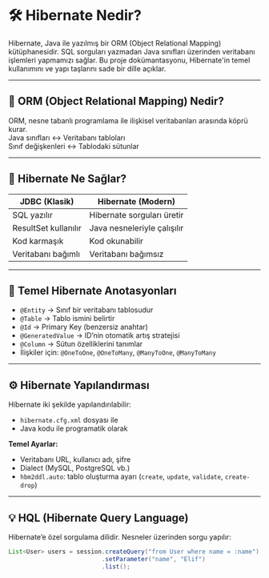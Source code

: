 # 🛠️ Hibernate Nedir?

Hibernate, Java ile yazılmış bir ORM (Object Relational Mapping) kütüphanesidir. SQL sorguları yazmadan Java sınıfları üzerinden veritabanı işlemleri yapmamızı sağlar. Bu proje dokümantasyonu, Hibernate'in temel kullanımını ve yapı taşlarını sade bir dille açıklar.

---

## 📌 ORM (Object Relational Mapping) Nedir?

ORM, nesne tabanlı programlama ile ilişkisel veritabanları arasında köprü kurar.  
Java sınıfları ↔ Veritabanı tabloları  
Sınıf değişkenleri ↔ Tablodaki sütunlar

---

## 🚀 Hibernate Ne Sağlar?

| JDBC (Klasik)        | Hibernate (Modern)            |
|----------------------|-------------------------------|
| SQL yazılır          | Hibernate sorguları üretir    |
| ResultSet kullanılır | Java nesneleriyle çalışılır   |
| Kod karmaşık         | Kod okunabilir                |
| Veritabanı bağımlı   | Veritabanı bağımsız           |

---

## 🧱 Temel Hibernate Anotasyonları

- `@Entity` → Sınıf bir veritabanı tablosudur  
- `@Table` → Tablo ismini belirtir  
- `@Id` → Primary Key (benzersiz anahtar)  
- `@GeneratedValue` → ID’nin otomatik artış stratejisi  
- `@Column` → Sütun özelliklerini tanımlar  
- İlişkiler için: `@OneToOne`, `@OneToMany`, `@ManyToOne`, `@ManyToMany`

---

## ⚙️ Hibernate Yapılandırması

Hibernate iki şekilde yapılandırılabilir:

- `hibernate.cfg.xml` dosyası ile
- Java kodu ile programatik olarak

**Temel Ayarlar:**
- Veritabanı URL, kullanıcı adı, şifre
- Dialect (MySQL, PostgreSQL vb.)
- `hbm2ddl.auto`: tablo oluşturma ayarı (`create`, `update`, `validate`, `create-drop`)

---

## 💡 HQL (Hibernate Query Language)

Hibernate’e özel sorgulama dilidir. Nesneler üzerinden sorgu yapılır:

```java
List<User> users = session.createQuery("from User where name = :name")
                          .setParameter("name", "Elif")
                          .list();

 
 
